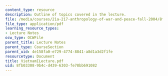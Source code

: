```yaml
---
content_type: resource
description: Outline of topics covered in the lecture.
file: /media/courses/21a-217-anthropology-of-war-and-peace-fall-2004/8fb033089b4cd4396303fe78bb691082_VietnamILecture.pdf
file_type: application/pdf
learning_resource_types:
- Lecture Notes
ocw_type: OCWFile
parent_title: Lecture Notes
parent_type: CourseSection
parent_uid: 4e158fa0-e729-4774-8841-a8d1a3d2f1fe
resourcetype: Document
title: VietnamILecture.pdf
uid: 8fb03308-9b4c-d439-6303-fe78bb691082
---
```

